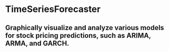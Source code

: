 # TimeSeriesForecaster

## Graphically visualize and analyze various models for stock pricing predictions, such as ARIMA, ARMA, and GARCH. 
